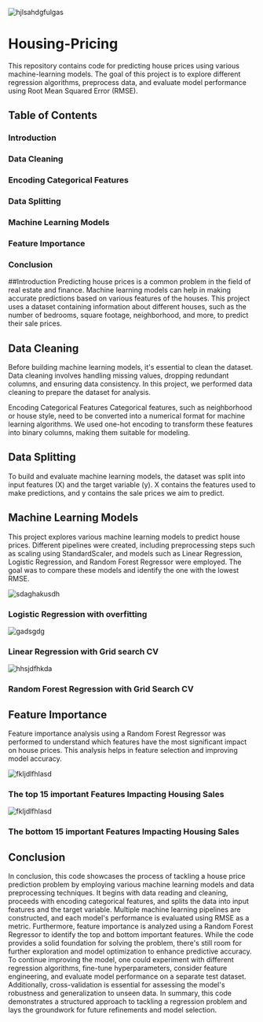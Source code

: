 
![hjlsahdgfulgas](https://github.com/justinlapidus25/Housing-Pricing/assets/130884190/8901f9f9-d4db-4283-85bd-71a1a16d4254)

# Housing-Pricing
This repository contains code for predicting house prices using various machine-learning models. The goal of this project is to explore different regression algorithms, preprocess data, and evaluate model performance using Root Mean Squared Error (RMSE).

## Table of Contents
### Introduction
### Data Cleaning
### Encoding Categorical Features
### Data Splitting
### Machine Learning Models
### Feature Importance
### Conclusion

##Introduction
Predicting house prices is a common problem in the field of real estate and finance. Machine learning models can help in making accurate predictions based on various features of the houses. This project uses a dataset containing information about different houses, such as the number of bedrooms, square footage, neighborhood, and more, to predict their sale prices.

## Data Cleaning
Before building machine learning models, it's essential to clean the dataset. Data cleaning involves handling missing values, dropping redundant columns, and ensuring data consistency. In this project, we performed data cleaning to prepare the dataset for analysis.

Encoding Categorical Features
Categorical features, such as neighborhood or house style, need to be converted into a numerical format for machine learning algorithms. We used one-hot encoding to transform these features into binary columns, making them suitable for modeling.

## Data Splitting
To build and evaluate machine learning models, the dataset was split into input features (X) and the target variable (y). X contains the features used to make predictions, and y contains the sale prices we aim to predict.

## Machine Learning Models
This project explores various machine learning models to predict house prices. Different pipelines were created, including preprocessing steps such as scaling using StandardScaler, and models such as Linear Regression, Logistic Regression, and Random Forest Regressor were employed. The goal was to compare these models and identify the one with the lowest RMSE.

![sdaghakusdh](https://github.com/justinlapidus25/Housing-Pricing/assets/130884190/02486bb6-7445-4889-9550-c35be5daa9a2)
### Logistic Regression with overfitting 

![gadsgdg](https://github.com/justinlapidus25/Housing-Pricing/assets/130884190/082360ad-1956-4531-9cdd-effb7e3f57ea)

### Linear Regression with Grid search CV

![hhsjdfhkda](https://github.com/justinlapidus25/Housing-Pricing/assets/130884190/22a8dfd3-cc2c-4e2c-b8ab-644f623cfbc5)

### Random Forest Regression with Grid Search CV


## Feature Importance
Feature importance analysis using a Random Forest Regressor was performed to understand which features have the most significant impact on house prices. This analysis helps in feature selection and improving model accuracy.

![fkljdlfhlasd](https://github.com/justinlapidus25/Housing-Pricing/assets/130884190/12c06472-f520-4d6d-974b-a5c740de6bf7)

### The top 15 important Features Impacting Housing Sales

![fkljdlfhlasd](https://github.com/justinlapidus25/Housing-Pricing/assets/130884190/15c27f6e-cdfd-4487-90da-4173fc0c1a7f)

### The bottom 15 important Features Impacting Housing Sales


## Conclusion
In conclusion, this code showcases the process of tackling a house price prediction problem by employing various machine learning models and data preprocessing techniques. It begins with data reading and cleaning, proceeds with encoding categorical features, and splits the data into input features and the target variable. Multiple machine learning pipelines are constructed, and each model's performance is evaluated using RMSE as a metric. Furthermore, feature importance is analyzed using a Random Forest Regressor to identify the top and bottom important features. While the code provides a solid foundation for solving the problem, there's still room for further exploration and model optimization to enhance predictive accuracy. To continue improving the model, one could experiment with different regression algorithms, fine-tune hyperparameters, consider feature engineering, and evaluate model performance on a separate test dataset. Additionally, cross-validation is essential for assessing the model's robustness and generalization to unseen data. In summary, this code demonstrates a structured approach to tackling a regression problem and lays the groundwork for future refinements and model selection.
